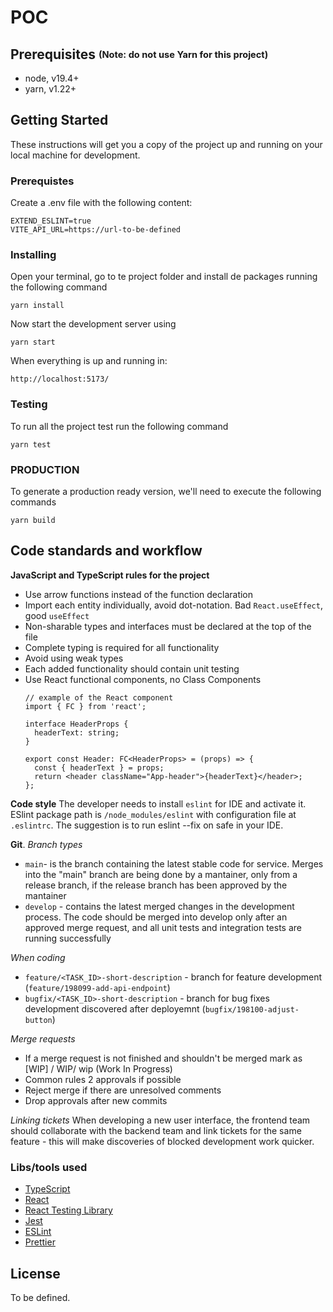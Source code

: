 # POC
  
## Prerequisites <sub><sup>(Note: do not use Yarn for this project)</sup></sub>  
  
- node, v19.4+  
- yarn, v1.22+  

## Getting Started

These instructions will get you a copy of the project up and running on your local machine for development.

### Prerequistes

Create a .env file with the following content:

```
EXTEND_ESLINT=true
VITE_API_URL=https://url-to-be-defined
```

### Installing

Open your terminal, go to te project folder and install de packages running the following command

```
yarn install
```

Now start the development server using

```
yarn start
```

When everything is up and running in:

```
http://localhost:5173/
```

### Testing

To run all the project test run the following command

```
yarn test
```

### PRODUCTION

To generate a production ready version, we'll need to execute the following commands

```
yarn build
```

## Code standards and workflow

**JavaScript and TypeScript rules for the project**
 - Use arrow functions instead of the function declaration
 - Import each entity individually, avoid dot-notation. Bad `React.useEffect`, good `useEffect`
 - Non-sharable types and interfaces must be declared at the top of the file
 - Complete typing is required for all functionality
 - Avoid using weak types
 - Each added functionality should contain unit testing
 - Use React functional components, no Class Components
	```
	// example of the React component
	import { FC } from 'react';  
  
	interface HeaderProps {  
	  headerText: string;  
	}  
	  
	export const Header: FC<HeaderProps> = (props) => {  
	  const { headerText } = props;  
	  return <header className="App-header">{headerText}</header>;  
	};
	```

**Code style**
The developer needs to install `eslint` for IDE and activate it. ESlint package path is `/node_modules/eslint` with configuration file at `.eslintrc`. The suggestion is to run eslint --fix on safe in your IDE.

**Git**.
*Branch types*
 - `main`- is the branch containing the latest stable code for service. Merges into  the  "main" branch are being done by a mantainer, only from a release branch, if the release branch has been approved by the mantainer
 - `develop` - contains the latest merged changes in the development process. The code should be merged into develop only after an approved merge request, and all unit tests and integration tests are running successfully
 
 *When coding*
 - `feature/<TASK_ID>-short-description` - branch for feature development (`feature/198099-add-api-endpoint`) 
 - `bugfix/<TASK_ID>-short-description` - branch for bug fixes development discovered after deployemnt (`bugfix/198100-adjust-button`) 

*Merge requests*
 - If a merge request is not finished and shouldn't be merged mark as [WIP] / WIP/ wip (Work In Progress)
 - Common rules 2 approvals if possible
 - Reject merge if there are unresolved comments
 - Drop approvals after new commits

*Linking tickets*
When developing a new user interface, the frontend team should collaborate with the backend team and link tickets for the same feature - this will make discoveries of blocked development work quicker.
 

### Libs/tools used  
  
- [TypeScript](https://www.typescriptlang.org/)
- [React](https://facebook.github.io/react/)
- [React Testing Library](https://testing-library.com/)
- [Jest](http://facebook.github.io/jest/)
- [ESLint](http://eslint.org/)
- [Prettier](https://prettier.io/)
  
## License  
  
To be defined.
 
